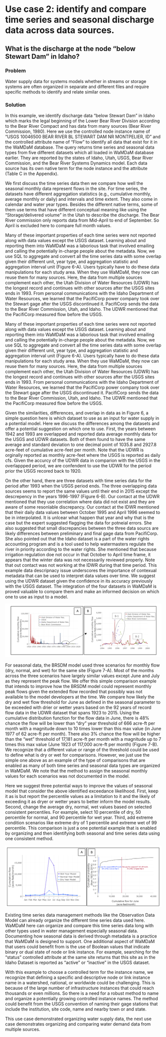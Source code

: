 # Use case 2: identify and compare time series and seasonal discharge data across data sources.   
## What is the discharge at the node “below Stewart Dam” in Idaho?   

### Problem  
Water supply data for systems models whether in streams or storage systems are often organized in separate and different files and require specific methods to identify and relate similar ones. 


### Solution   
In this example, we identify discharge data “below Stewart Dam” in Idaho which marks the legal beginning of the Lower Bear River Division according to the Bear River Compact and has data from many sources (Bear River Commission, 1980). Here we use the controlled node instance name of “USGS 10046500 BEAR RIVER BL STEWART DAM NR MONTPELIER, ID” and the controlled attribute name of “Flow” to identify all data that exist for it in the WaMDaM database. The query returns time series and seasonal data types from five different datasets which all loaded in WaMDaM database earlier. They are reported by the states of Idaho, Utah, USGS, Bear River Commission, and the Bear River Systems Dynamics model. Each data source has its own native term for the node instance and the attribute (Table C in the Appendix).   


We first discuss the time series data then we compare how well the seasonal monthly data represent flows in the site. For time series, the datasets have different aggregation statistics (e.g., cumulative monthly, average monthly or daily) and intervals and time extent. They also come in calendar and water year types. Besides the different native terms, some of them use terms that have different conceptual meaning like using the “Storage/delivered volume” in the Utah to describe the discharge. The Bear River commission only reports data from Mid-April to end of September. So April is excluded here to compare full month values.    


Many of these important properties of each time series were not reported along with data values except the USGS dataset. Learning about and reporting them into WaMDaM was a laborious task that involved emailing and calling the potentially in-charge people about the metadata. Now, we use SQL to aggregate and convert all the time series data with some overlap given their different unit, year type, and aggregation statistic and aggregation interval unit (Figure 6-A). Users typically have to do these data manipulations for each study area. When they use WaMDaM, they now can reuse them for many sources. Here, the data from multiple sources complement each other, the Utah Division of Water Resources (UDWR) has the longest record and continues with other sources after the USGS sites ends in 1993. From personal communications with the Idaho Department of Water Resources, we learned that the PacifiCorp power company took over the Stewart gage after the USGS discontinued it. PacifiCorp sends the data to the Bear River Commission, Utah, and Idaho. The UDWR mentioned that the PacifiCorp measured flow before the USGS.   


Many of these important properties of each time series were not reported along with data values except the USGS dataset. Learning about and reporting them into WaMDaM was a laborious task that involved emailing and calling the potentially in-charge people about the metadata. Now, we use SQL to aggregate and convert all the time series data with some overlap given their different unit, year type, and aggregation statistic and aggregation interval unit (Figure 6-A). Users typically have to do these data manipulations for each study area. When they use WaMDaM, they now can reuse them for many sources. Here, the data from multiple sources complement each other, the Utah Division of Water Resources (UDWR) has the longest record and continues with other sources after the USGS sites ends in 1993. From personal communications with the Idaho Department of Water Resources, we learned that the PacifiCorp power company took over the Stewart gage after the USGS discontinued it. PacifiCorp sends the data to the Bear River Commission, Utah, and Idaho. The UDWR mentioned that the PacifiCorp measured flow before the USGS.   



Given the similarities, differences, and overlap in data as in Figure 6, a simple question here is which dataset to use as an input for water supply in a potential model. Here we discuss the differences among the datasets and offer a potential suggestion on which one to use. First, the years between 1942 and 1993 are overlapped and reported data average monthly data for the USGS and UDWR datasets. Both of them found to have the same average and standard deviation to one decimal point of 1035.8 and 2927.8 acre-feet of cumulative acre-feet per month. Note that the UDWR is orginally reported as monthly acre-feet where the USGS is reported as daily cfs. Given the accurcy of the UDWR data in comparion with the USGS in the overlappped period, we are confendent to use the UDWR for the period prior the USGS recored back to 1920.    


On the other hand, there are three datasets with time series data for the period after 1993 when the USGS period ends. The three overlapping data sources seems to report the same values until their end in 2015 except the descrepency in the years 1996-1997 (Figure 6-B). Our contact at the UDWR mentioned that they use correlation where data did not exist and they are aware of some resonlable discrepancy. Our contact at the IDWR mentioned that their daily data values between October 1995 and April 1996 seemed to be in interpolated. It is unlcear what happen that year and why that is the case but the expert suggested flagging the data for potneial errors. She also suggested that small discrepancies between the three data sourcs are likely differences between preliminary and final gage data from PacifiCorp. She also pointed out that the Idaho dataset is a part of the water rights accounting program and is a tool used to help watermasters regulate the river in priority according to the water rights. She mentioned that because irrigation regulation doe not occur in that October to April time frame, it appears that the winter data was not necessarily reviewed properly. Note that out contact was not working at the IDWR during that time period. This example data descripnacy issue underscores the importance of contexual metadata that can be used to interpret data values over time. We suggest using the UDWR dataset given the confidence in its accuracy previously with the USGS dataset. The integration of the four datasets in WaMDaM is proved valuable to compare them and make an informed decision on which one to use as input to a model.    


![](https://github.com/WamdamProject/WaMDaM_UseCases/blob/master/UseCases_files/8Figures_jpg/UseCase2a.PNG)  


For seasonal data, the BRSDM model used three scenarios for monthly flow (dry, normal, and wet) for the same site (Figure 7-A). Most of the months across the three scenarios have largely similar values except June and July as they represent the peak flow. We offer this simple comparison example that intends to improve how the BRSDM model could represent monthly peak flows given the extended flow recorded that possibly was not available to the model developers at the time. We compare how likely the dry and wet flow threshold for June as defined in the seasonal parameter to be exceeded with drier or wetter years based on the 92 years of record flow data in the UDWR dataset that spans 1923 to 2015. Using the cumulative distribution function for the flow data in June, there is 48% chance the flow will be lower than “dry” year threshold of 666 acre-ft per month with a magnitude down to 10 times lower than this max value (in June 1977 of 62 acre-ft per month). There also 3% chance the flow will be higher than the “wet” threshold of 17,181 acre-ft per month with a magnitude up to 7 times this max value (June 1923 of 117,000 acre-ft per month) (Figure 7-B). We recognize that a different value or range of the threshold could be used to define what is dry or wet for comparisons. However, we just use the simple one above as an example of the type of comparisons that are enabled as many of both time series and seasonal data types are organized in WaMDaM. We note that the method to assign the seasonal monthly values for each scenarios was not documented in the model.   


Here we suggest three potential ways to improve the values of seasonal model that consider the above identified exceedance likelihood. First, keep it as is but report the percentile values as a limitation to it and the likely of exceeding it as dryer or wetter years to better inform the model results. Second, change the average dry, normal, wet values based on selected consistent percentiles. For example, select 10 percentile of dry, 50 percentile for normal, and 90 percentile for wet year. Third, add extreme condition scenarios like extreme dry of 1 percentile and extreme wet of 99 percentile. This comparison is just a one potential example that is enabled by organizing and then identifying both seasonal and time series data using one consistent method.

![](https://github.com/WamdamProject/WaMDaM_UseCases/blob/master/UseCases_files/8Figures_jpg/UseCase2b.PNG)   

Existing time series data management methods like the Observation Data Model can already organize the different time series data used here. WaMDaM here can organize and compare this time series data long with other types used in water management especially seasonal data. Documenting how seasonal data is derived through metadata is a practice that WaMDaM is designed to support. One additional aspect of WaMDaM that users could benefit from is the use of Boolean values that indicate binary or dual state of node or link instance. For example, searching for the “status” controlled attribute at the same site returns that this site as in the Idaho Dataset is reported as “active” or “inactive” in the USGS dataset.    


With this example to choose a controlled term for the instance name, we recognize that defining a specific and descriptive node or link instance name in a watershed, national, or worldwide could be challenging. This is because of the large number of infrastructure instances that could reach thousands or even millions. So there is a need for a robust method to name and organize a potentially growing controlled instance names. The method could benefit from the USGS convention of naming their gage stations that include the institution, site code, name and nearby town or and state. 


This use case demonstrated organizing water supply data, the next use case demonstrates organizing and comparing water demand data from multiple sources. 


